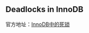 ## Deadlocks in InnoDB
官方地址：[InnoDB中的死锁](https://dev.mysql.com/doc/refman/5.7/en/innodb-deadlocks.html)
